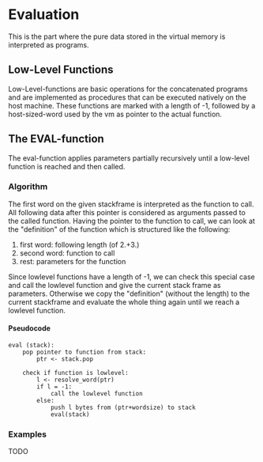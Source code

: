 # Evaluation
This is the part where the pure data stored in the virtual memory is interpreted as programs.

## Low-Level Functions
Low-Level-functions are basic operations for the concatenated programs and are implemented as procedures that can be executed natively on the host machine.
These functions are marked with a length of -1, followed by a host-sized-word used by the vm as pointer to the actual function.

## The EVAL-function
The eval-function applies parameters partially recursively until a low-level function is reached and then called.

### Algorithm

The first word on the given stackframe is interpreted as the function to call. All following data after this pointer is considered as arguments passed to the called function.
Having the pointer to the function to call, we can look at the "definition" of the function which is structured like the following:

1. first word: following length (of 2.+3.)
2. second word: function to call
3. rest: parameters for the function

Since lowlevel functions have a length of -1, we can check this special case and call the lowlevel function and give the current stack frame as parameters.
Otherwise we copy the "definition" (without the length) to the current stackframe and evaluate the whole thing again until we reach a lowlevel function.

#### Pseudocode
```
eval (stack):
	pop pointer to function from stack:
		ptr <- stack.pop

	check if function is lowlevel:
		l <- resolve_word(ptr)
		if l = -1:
			call the lowlevel function
		else:
			push l bytes from (ptr+wordsize) to stack
			eval(stack)
```

### Examples
TODO
